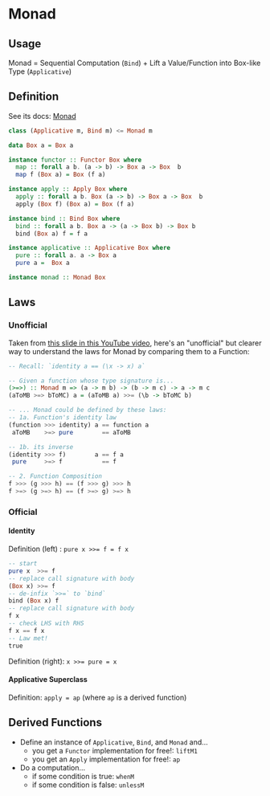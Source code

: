 # Monad

## Usage

Monad = Sequential Computation (`Bind`) + Lift a Value/Function into Box-like Type (`Applicative`)

## Definition

See its docs: [Monad](https://pursuit.purescript.org/packages/purescript-prelude/4.1.1/docs/Control.Monad)

```haskell
class (Applicative m, Bind m) <= Monad m

data Box a = Box a

instance functor :: Functor Box where
  map :: forall a b. (a -> b) -> Box a -> Box  b
  map f (Box a) = Box (f a)

instance apply :: Apply Box where
  apply :: forall a b. Box (a -> b) -> Box a -> Box  b
  apply (Box f) (Box a) = Box (f a)

instance bind :: Bind Box where
  bind :: forall a b. Box a -> (a -> Box b) -> Box b
  bind (Box a) f = f a

instance applicative :: Applicative Box where
  pure :: forall a. a -> Box a
  pure a =  Box a

instance monad :: Monad Box
```

## Laws

### Unofficial

Taken from [this slide in this YouTube video](https://youtu.be/EoJ9xnzG76M?t=7m9s), here's an "unofficial" but clearer way to understand the laws for Monad by comparing them to a Function:
```haskell
-- Recall: `identity a == (\x -> x) a`

-- Given a function whose type signature is...
(>=>) :: Monad m => (a -> m b) -> (b -> m c) -> a -> m c
(aToMB >=> bToMC) a = (aToMB a) >>= (\b -> bToMC b)

-- ... Monad could be defined by these laws:
-- 1a. Function's identity law
(function >>> identity) a == function a
 aToMB    >=> pure        == aToMB

-- 1b. its inverse
(identity >>> f)        a == f a
 pure     >=> f           == f

-- 2. Function Composition
f >>> (g >>> h) == (f >>> g) >>> h
f >=> (g >=> h) == (f >=> g) >=> h
```

### Official

#### Identity

Definition (left) : `pure x >>= f = f x`

```haskell
-- start
pure x  >>= f
-- replace call signature with body
(Box x) >>= f
-- de-infix `>>=` to `bind`
bind (Box x) f
-- replace call signature with body
f x
-- check LHS with RHS
f x == f x
-- Law met!
true
```

Definition (right): `x >>= pure = x`

#### Applicative Superclass

Definition: `apply = ap` (where `ap` is a derived function)

## Derived Functions

- Define an instance of `Applicative`, `Bind`, and `Monad` and...
    - you get a `Functor` implementation for free!: `liftM1`
    - you get an `Apply` implementation for free!: `ap`
- Do a computation...
    - if some condition is true: `whenM`
    - if some condition is false: `unlessM`
